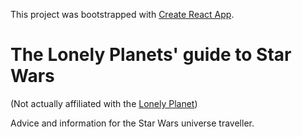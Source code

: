 This project was bootstrapped with [Create React App](https://github.com/facebookincubator/create-react-app).

# The Lonely Planets' guide to Star Wars
(Not actually affiliated with the [Lonely Planet](http://www.lonelyplanet.com/))

Advice and information for the Star Wars universe traveller.

